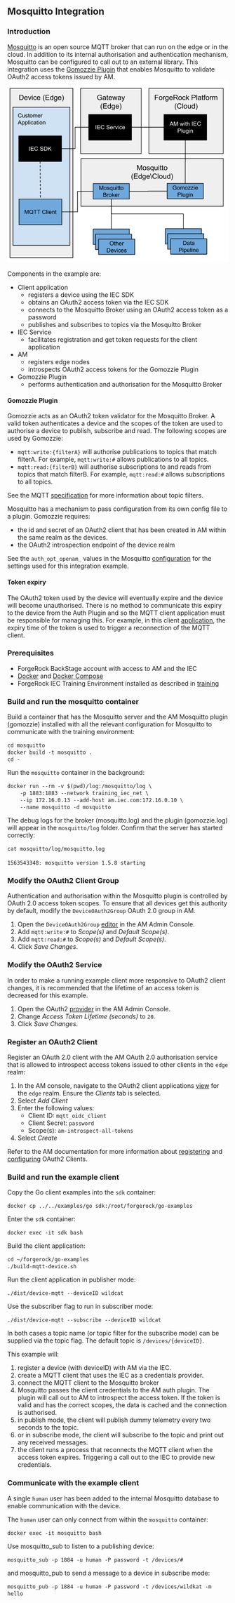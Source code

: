 ## Mosquitto Integration
### Introduction

[Mosquitto](https://mosquitto.org/) is an open source MQTT broker that can run on the edge or in the cloud.
In addition to its internal authorisation and authentication mechanism,
Mosquitto can be configured to call out to an external library.
This integration uses the [Gomozzie Plugin](https://github.com/LimaEchoCharlie/gomozzie) that enables Mosquitto to
validate OAuth2 access tokens issued by AM.
![IEC Mosquitto Integration](../../docs/images/IEC-Mosquitto-Integration.svg "IEC Mosquitto Integration")

Components in the example are:
- Client application
    - registers a device using the IEC SDK
    - obtains an OAuth2 access token via the IEC SDK
    - connects to the Mosquitto Broker using an OAuth2 access token as a password
    - publishes and subscribes to topics via the Mosquitto Broker
- IEC Service
    - facilitates registration and get token requests for the client application
- AM
    - registers edge nodes
    - introspects OAuth2 access tokens for the Gomozzie Plugin
- Gomozzie Plugin
    - performs authentication and authorisation for the Mosquitto Broker

#### Gomozzie Plugin

Gomozzie acts as an OAuth2 token validator for the Mosquitto Broker.
A valid token authenticates a device and the scopes of the token are used to authorise a device to publish, subscribe and read.
The following scopes are used by Gomozzie:

- `mqtt:write:{filterA}` will authorise publications to topics that match filterA.
For example, `mqtt:write:#` allows publications to all topics.
- `mqtt:read:{filterB}` will authorise subscriptions to and reads from topics that match filterB.
For example, `mqtt:read:#` allows subscriptions to all topics.

See the MQTT [specification](http://docs.oasis-open.org/mqtt/mqtt/v5.0/cs02/mqtt-v5.0-cs02.html#_Toc514345513) for more
information about topic filters.

Mosquitto has a mechanism to pass configuration from its own config file to a plugin. Gomozzie requires:

- the id and secret of an OAuth2 client that has been created in AM within the same realm as the devices.
- the OAuth2 introspection endpoint of the device realm

See the `auth_opt_openam_` values in the Mosquitto [configuration](./mosquitto/config/mosquitto.conf) for the settings
used for this integration example.

#### Token expiry

The OAuth2 token used by the device will eventually expire and the device will become unauthorised.
There is no method to communicate this expiry to the device from the Auth Plugin and so the MQTT client application must
be responsible for managing this.
For example, in this client [application](../../examples/go/src/forgerock.org/cmd/device-mqtt), the
expiry time of the token is used to trigger a reconnection of the MQTT client.

### Prerequisites

- ForgeRock BackStage account with access to AM and the IEC
- [Docker](https://docs.docker.com/install/) and [Docker Compose](https://docs.docker.com/compose/install/)
- ForgeRock IEC Training Environment installed as described in [training](../../training)

### Build and run the mosquitto container

Build a container that has the Mosquitto server and the AM Mosquitto plugin (gomozzie) installed with all the relevant
configuration for Mosquitto to communicate with the training environment:

	cd mosquitto 	
	docker build -t mosquitto .
	cd -

Run the `mosquitto` container in the background:

	docker run --rm -v $(pwd)/log:/mosquitto/log \
		-p 1883:1883 --network training_iec_net \
		--ip 172.16.0.13 --add-host am.iec.com:172.16.0.10 \
		--name mosquitto -d mosquitto
		
The debug logs for the broker (mosquitto.log) and the plugin (gomozzie.log) will appear in the `mosquitto/log` folder.
Confirm that the server has started correctly:

	cat mosquitto/log/mosquitto.log
	
	1563543348: mosquitto version 1.5.8 starting

### Modify the OAuth2 Client Group

Authentication and authorisation within the Mosquitto plugin is controlled by OAuth 2.0 access token scopes.
To ensure that all devices get this authority by default, modify the `DeviceOAuth2Group` OAuth 2.0 group in AM. 

1. Open the `DeviceOAuth2Group` [editor](http://am.iec.com:8080/openam/XUI/#realms/%2Fedge/applications-oauth2/groups/edit/DeviceOAuth2Group)
in the AM Admin Console.
1. Add `mqtt:write:#` to *Scope(s)* and *Default Scope(s)*.
1. Add `mqtt:read:#` to *Scope(s)* and *Default Scope(s)*.
1. Click *Save Changes*.

### Modify the OAuth2 Service

In order to make a running example client more responsive to OAuth2 client changes, it is recommended that the lifetime
of an access token is decreased for this example.

1. Open the OAuth2 [provider](http://am.iec.com:8080/openam/XUI/#realms/%2Fedge/services/edit/oauth-oidc) 
in the AM Admin Console.
1. Change *Access Token Lifetime (seconds)* to `20`.
1. Click *Save Changes*.
 
### Register an OAuth2 Client

Register an OAuth 2.0 client with the AM OAuth 2.0 authorisation service that is allowed to introspect access tokens
issued to other clients in the `edge` realm:

1. In the AM console, navigate to the OAuth2 client applications
[view](http://am.iec.com:8080/openam/XUI/#realms/%2Fedge/applications-oauth2) for the `edge` realm.
Ensure the *Clients* tab is selected.
1. Select *Add Client*
1. Enter the following values:
	* Client ID: `mqtt_oidc_client`
	* Client Secret: `password`
	* Scope(s): `am-introspect-all-tokens`
1. Select *Create*

Refer to the AM documentation for more information about
[registering](https://backstage.forgerock.com/docs/am/6.5/oauth2-guide/#register-oauth2-client) and
[configuring](https://backstage.forgerock.com/docs/am/6.5/oauth2-guide/#configure-oauth2-client) OAuth2 Clients.

### Build and run the example client

Copy the Go client examples into the `sdk` container:

	docker cp ../../examples/go sdk:/root/forgerock/go-examples

Enter the `sdk` container:

    docker exec -it sdk bash

Build the client application:

    cd ~/forgerock/go-examples
    ./build-mqtt-device.sh

Run the client application in publisher mode:

    ./dist/device-mqtt --deviceID wildcat
    
Use the subscriber flag to run in subscriber mode:

    ./dist/device-mqtt --subscribe --deviceID wildcat
    
In both cases a topic name (or topic filter for the subscribe mode) can be supplied via the topic flag.
The default topic is `/devices/{deviceID}`.

This example will:
1. register a device (with deviceID) with AM via the IEC.
1. create a MQTT client that uses the IEC as a credentials provider. 
1. connect the MQTT client to the Mosquitto broker
1. Mosquitto passes the client credentials to the AM auth plugin. 
The plugin will call out to AM to introspect the access token.
If the token is valid and has the correct scopes, the data is cached and the connection is authorised. 
1. in publish mode, the client will publish dummy telemetry every two seconds to the topic.
1. or in subscribe mode, the client will subscribe to the topic and print out any received messages.
1. the client runs a process that reconnects the MQTT client when the access token expires.
Triggering a call out to the IEC to provide new credentials.

### Communicate with the example client

A single `human` user has been added to the internal Mosquitto database to enable communication with the device.

The `human` user can only connect from within the `mosquitto` container:

	docker exec -it mosquitto bash
	
Use mosquitto_sub to listen to a publishing device:	

	mosquitto_sub -p 1884 -u human -P password -t /devices/#

and mosquitto_pub to send a message to a device in subscribe mode:	

	mosquitto_pub -p 1884 -u human -P password -t /devices/wildkat -m hello
